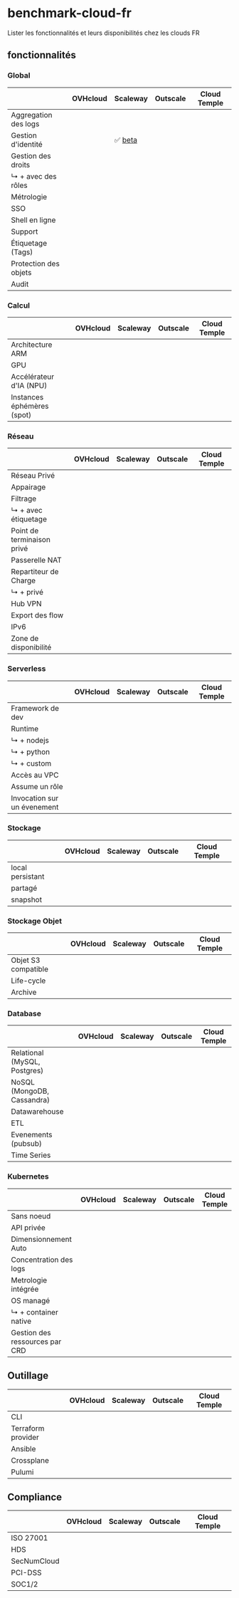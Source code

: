 # benchmark-cloud-fr

Lister les fonctionnalités et leurs disponibilités chez les clouds FR

## fonctionnalités

### Global

|  | OVHcloud | Scaleway | Outscale |  Cloud Temple|
| - | -       | -        | -        | -            |
| Aggregation des logs |
| Gestion d'identité | | ✅ [beta](https://www.scaleway.com/fr/betas/#iam-identity-and-access-management) | | |
| Gestion des droits |
| ↳ + avec des rôles |
| Métrologie |
| SSO |
| Shell en ligne |
| Support |
| Étiquetage (Tags) |
| Protection des objets |
| Audit |

### Calcul

|  | OVHcloud | Scaleway | Outscale |  Cloud Temple|
| - | -       | -        | -        | -            |
| Architecture ARM |
| GPU |
| Accélérateur d'IA (NPU) |
| Instances éphémères (spot) |

### Réseau

|  | OVHcloud | Scaleway | Outscale |  Cloud Temple|
| - | -       | -        | -        | -            |
| Réseau Privé |
| Appairage |
| Filtrage |
| ↳ + avec étiquetage |
| Point de terminaison privé |
| Passerelle NAT |
| Repartiteur de Charge |
| ↳ + privé |
| Hub VPN |
| Export des flow |
| IPv6 |
| Zone de disponibilité |

### Serverless

|  | OVHcloud | Scaleway | Outscale |  Cloud Temple|
| - | -       | -        | -        | -            |
| Framework de dev |
| Runtime |
| ↳ + nodejs
| ↳ + python
| ↳ + custom
| Accès au VPC |
| Assume un rôle |
| Invocation sur un évenement |

### Stockage

|  | OVHcloud | Scaleway | Outscale |  Cloud Temple|
| - | -       | -        | -        | -            |
| local persistant |
| partagé |
| snapshot |

### Stockage Objet

|  | OVHcloud | Scaleway | Outscale |  Cloud Temple|
| - | -       | -        | -        | -            |
| Objet S3 compatible |
| Life-cycle |
| Archive |

### Database

|  | OVHcloud | Scaleway | Outscale |  Cloud Temple|
| - | -       | -        | -        | -            |
| Relational (MySQL, Postgres) |
| NoSQL (MongoDB, Cassandra) |
| Datawarehouse  |
| ETL |
| Evenements (pubsub) |
| Time Series |

### Kubernetes

|  | OVHcloud | Scaleway | Outscale |  Cloud Temple|
| - | -       | -        | -        | -            |
| Sans noeud |
| API privée |
| Dimensionnement Auto |
| Concentration des logs |
| Metrologie intégrée |
| OS managé |
| ↳ + container native |
| Gestion des ressources par CRD |

## Outillage

|  | OVHcloud | Scaleway | Outscale |  Cloud Temple|
| - | -       | -        | -        | -            |
| CLI |
| Terraform provider |
| Ansible |
| Crossplane |
| Pulumi |

## Compliance

|  | OVHcloud | Scaleway | Outscale |  Cloud Temple|
| - | -       | -        | -        | -            |
| ISO 27001 |
| HDS |
| SecNumCloud |
| PCI-DSS |
| SOC1/2 |
